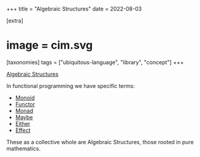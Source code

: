 +++
title = "Algebraic Structures"
date = 2022-08-03

[extra]
#  image = cim.svg
[taxonomies]
   tags = ["ubiquitous-language", "library", "concept"]
+++

[Algebraic Structures](https://jrsinclair.com/articles/2019/algebraic-structures-what-i-wish-someone-had-explained-about-functional-programming/)

In functional programming we have specific terms:
 - [Monoid](/library/monoid)
 - [Functor](/library/functor)
 - [Monad](/library/monad)
 - [Maybe](/library/maybe)
 - [Either](/library/either)
 - [Effect](/library/effect)

 These as a collective whole are Algebraic Structures, those rooted in pure mathematics.